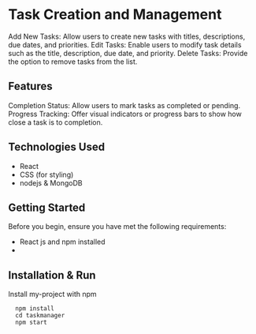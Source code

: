 # Task Creation and Management

Add New Tasks: Allow users to create new tasks with titles, descriptions, due dates, and priorities.
Edit Tasks: Enable users to modify task details such as the title, description, due date, and priority.
Delete Tasks: Provide the option to remove tasks from the list.



## Features

Completion Status: Allow users to mark tasks as completed or pending.
Progress Tracking: Offer visual indicators or progress bars to show how close a task is to completion.


##  Technologies Used

- React
- CSS (for styling)
- nodejs & MongoDB

## Getting Started

Before you begin, ensure you have met the following requirements:

- React js and npm installed
- 
## Installation & Run

Install my-project with npm

```
  npm install 
  cd taskmanager
  npm start
```
    
